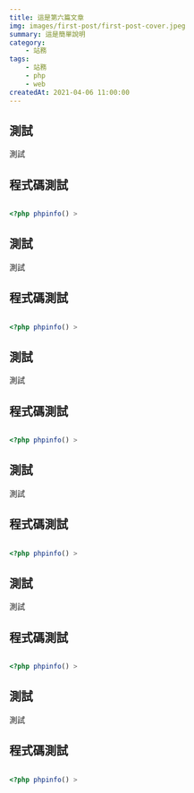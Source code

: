 ```yaml
---
title: 這是第六篇文章
img: images/first-post/first-post-cover.jpeg
summary: 這是簡單說明
category: 
    - 站務
tags:
    - 站務
    - php
    - web
createdAt: 2021-04-06 11:00:00
---
```


## 測試

測試

## 程式碼測試

```php

<?php phpinfo() >
```

## 測試

測試

## 程式碼測試

```php

<?php phpinfo() >
```

## 測試

測試

## 程式碼測試

```php

<?php phpinfo() >
```
## 測試

測試

## 程式碼測試

```php

<?php phpinfo() >
```
## 測試

測試

## 程式碼測試

```php

<?php phpinfo() >
```
## 測試

測試

## 程式碼測試

```php

<?php phpinfo() >
```
